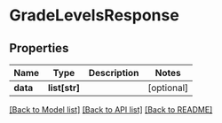 # GradeLevelsResponse

## Properties
Name | Type | Description | Notes
------------ | ------------- | ------------- | -------------
**data** | **list[str]** |  | [optional] 

[[Back to Model list]](README.md#documentation-for-models) [[Back to API list]](README.md#documentation-for-api-endpoints) [[Back to README]](README.md)


